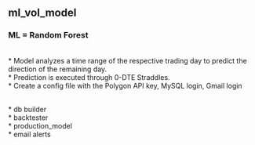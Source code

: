 ## ml_vol_model

### ML = Random Forest

<br>* Model analyzes a time range of the respective trading day to predict the direction of the remaining day.
<br>* Prediction is executed through 0-DTE Straddles.
<br>* Create a config file with the Polygon API key, MySQL login, Gmail login

<br>* db builder
<br>* backtester
<br>* production_model
<br>* email alerts

